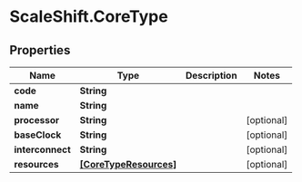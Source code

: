 # ScaleShift.CoreType

## Properties
Name | Type | Description | Notes
------------ | ------------- | ------------- | -------------
**code** | **String** |  | 
**name** | **String** |  | 
**processor** | **String** |  | [optional] 
**baseClock** | **String** |  | [optional] 
**interconnect** | **String** |  | [optional] 
**resources** | [**[CoreTypeResources]**](CoreTypeResources.md) |  | [optional] 


